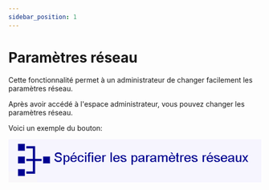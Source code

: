 ```yaml
---
sidebar_position: 1
---
```


# Paramètres réseau



Cette fonctionnalité permet à un administrateur de changer facilement les paramètres réseau.

Après avoir accédé à l'espace administrateur, vous pouvez changer les paramètres réseau.

Voici un exemple du bouton:

![image](./images/bouton-reseaux.png)